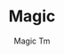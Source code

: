 ---
designer: Pedrali R&D
description: "Magic%20is%20characterized%20by%20a%20game%20of%20transparencies%20and%20lenghts%20and%20this%20table%20complete%20the%20surrounding%20space%3A%20from%20a%20meeting%20room%20to%20a%20contemporary%20living%20room.%20Extensible%20table%20with%20brushed%20stainless%20steel%20frame%20and%20glass%20top%20available%20in%20different%20sizes%20and%20finishes."
image_primary: img/Magic_TM_01_zoom.jpg
image_secondary: img/Magic_TM_02_zoom.jpg
manufacturer: Pedrali
href: https://www.pedrali.it/en/products/catalog/Table-MAGIC-TM/
subtitle: Magic Tm
title: Magic
image_thumb: img/Magic_TM_cover.jpg
tags: 
  - pedrali
  - tables
category: tables
slug: /manufacturers/pedrali/tables/pedrali-r-d-magic
---